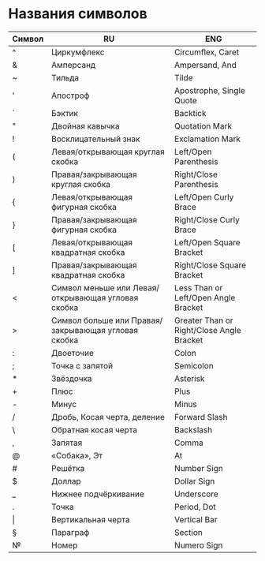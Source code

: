# Названия символов

Символ | RU | ENG
------------ | ------------- | -------------
^ | Циркумфлекс | Circumflex, Caret
& | Амперсанд | Ampersand, And 
~ | Тильда | Tilde 
' | Апостроф | Apostrophe, Single Quote 
` | Бэктик | Backtick
" | Двойная кавычка | Quotation Mark
! | Восклицательный знак | Exclamation Mark
( | Левая/открывающая круглая скобка | Left/Open Parenthesis 
) | Правая/закрывающая круглая скобка | Right/Close Parenthesis
{ | Левая/открывающая фигурная скобка | Left/Open Curly Brace
} | Правая/закрывающая фигурная скобка | Right/Close Curly Brace
[ | Левая/открывающая квадратная скобка | Left/Open Square Bracket
] | Правая/закрывающая квадратная скобка | Right/Close Square Bracket
< | Символ меньше или Левая/открывающая угловая скобка | Less Than or Left/Open Angle Bracket
\> | Символ больше или Правая/закрывающая угловая скобка | Greater Than or Right/Close Angle Bracket
: | Двоеточие | Colon
; | Точка с запятой | Semicolon
&#42; | Звёздочка | Asterisk
\+ | Плюс | Plus
\- | Минус | Minus
\/ | Дробь, Косая черта, деление | Forward Slash 
\\ | Обратная косая черта | Backslash 
, | Запятая | Comma
@ | «Собака», Эт | At
# | Решётка | Number Sign
$ | Доллар | Dollar Sign
_ | Нижнее подчёркивание | Underscore 
. | Точка | Period, Dot 
&#124; | Вертикальная черта | Vertical Bar | 
§ | Параграф | Section 
№ | Номер | Numero Sign
